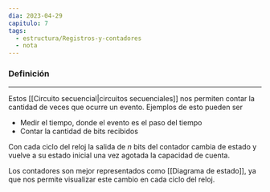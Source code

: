 ```yaml
---
dia: 2023-04-29
capitulo: 7
tags:
  - estructura/Registros-y-contadores
  - nota
---
```

### Definición
---
Estos [[Circuito secuencial|circuitos secuenciales]] nos permiten contar la cantidad de veces que ocurre un evento. Ejemplos de esto pueden ser
* Medir el tiempo, donde el evento es el paso del tiempo
* Contar la cantidad de bits recibidos

Con cada ciclo del reloj la salida de $n$ bits del contador cambia de estado y vuelve a su estado inicial una vez agotada la capacidad de cuenta.

Los contadores son mejor representados como [[Diagrama de estado]], ya que nos permite visualizar este cambio en cada ciclo del reloj.